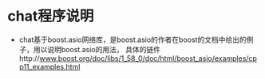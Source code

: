 # chat程序说明

- chat基于boost.asio网络库，是boost.asio的作者在boost的文档中给出的例子，用以说明boost.asio的用法， 具体的链件http://www.boost.org/doc/libs/1_58_0/doc/html/boost_asio/examples/cpp11_examples.html
